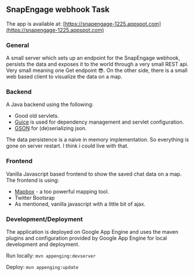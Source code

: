 ## SnapEngage webhook Task

The app is available at: [https://snapengage-1225.appspot.com](https://snapengage-1225.appspot.com)

### General
A small server which sets up an endpoint for the SnapEngage webhook, persists the data and exposes it to the world through a very small REST api. Very small meaning one Get endpoint 😎.
On the other side, there is a small web based client to visualize the data on a map.

### Backend
A Java backend using the following:
* Good old servlets.
* [Guice](https://github.com/google/guice) is used for dependency management and servlet configuration.
* [GSON](https://github.com/google/gson) for (de)serializing json.

The data persistence is a naive in memory implementation. So everything is gone on server restart. I think i could live with that.

### Frontend
Vanilla Javascript based frontend to show the saved chat data on a map.
The frontend is using:
* [Mapbox](https://www.mapbox.com/) - a too powerful mapping tool.
* Twitter Bootsrap
* As mentioned, vanilla javascript with a little bit of ajax.

### Development/Deployment
The application is deployed on Google App Engine and uses the maven plugins and configuration provided by Google App Engine for local development and deployment.

Run locally:
```mvn appenging:devserver```

Deploy:
```mvn appenging:update```


